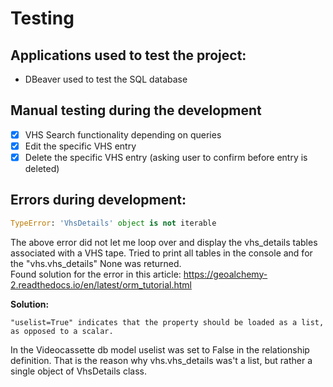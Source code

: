 # Testing

## Applications used to test the project:

- DBeaver used to test the SQL database

## Manual testing during the development

- [x] VHS Search functionality depending on queries
- [x] Edit the specific VHS entry
- [x] Delete the specific VHS entry (asking user to confirm before entry is deleted)

## Errors during development:

```python
TypeError: 'VhsDetails' object is not iterable
```

The above error did not let me loop over and display the vhs_details tables associated with a VHS tape.
Tried to print all tables in the console and for the "vhs.vhs_details" None was returned. <br>
Found solution for the error in this article:
https://geoalchemy-2.readthedocs.io/en/latest/orm_tutorial.html <br>

**Solution:** <br>

```
"uselist=True" indicates that the property should be loaded as a list, as opposed to a scalar.
```

In the Videocassette db model uselist was set to False
in the relationship definition. That is the reason why vhs.vhs_details was't a list, but rather a single object of VhsDetails class.
